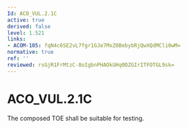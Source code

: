 ```yaml
---
Id: ACO_VUL.2.1C
active: true
derived: false
level: 1.521
links:
- ACOM-105: fqN4c6SE2vL7fgr1GJe7MxZ0BebybRjQwXQdMCli0wM=
normative: true
ref: ''
reviewed: rsGjR1FrMtzC-8oIgbnPHAOkUHq0DZGIrITFOTGL9sk=
---
```


# ACO_VUL.2.1C

The composed TOE shall be suitable for testing.